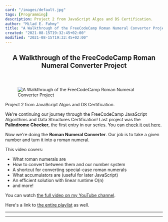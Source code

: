 ```yaml
---
card: "/images/default.jpg"
tags: [Programming]
description: Project 2 from JavaScript Algos and DS Certification.
author: "Milad E. Fahmy"
title: "A Walkthrough of the FreeCodeCamp Roman Numeral Converter Project"
created: "2021-08-15T19:32:45+02:00"
modified: "2021-08-15T19:32:45+02:00"
---
```

<div class="site-wrapper">
<main id="site-main" class="site-main outer">
<div class="inner">
<article class="post-full post tag-programming tag-algorithms tag-data-structures tag-javascript tag-freecodecamp tag-youtube ">
<header class="post-full-header">
<h1 class="post-full-title">A Walkthrough of the FreeCodeCamp Roman Numeral Converter Project</h1>
</header>
<figure class="post-full-image">
<picture>
<source media="(max-width: 700px)" sizes="1px" srcset="data:image/gif;base64,R0lGODlhAQABAIAAAAAAAP///yH5BAEAAAAALAAAAAABAAEAAAIBRAA7 1w">
<source media="(min-width: 701px)" sizes="(max-width: 800px) 400px,
(max-width: 1170px) 700px,
1400px" srcset="/news/content/images/size/w300/2019/09/roman-numeral-thumbnail-1.png 300w,
/news/content/images/size/w600/2019/09/roman-numeral-thumbnail-1.png 600w,
/news/content/images/size/w1000/2019/09/roman-numeral-thumbnail-1.png 1000w,
/news/content/images/size/w2000/2019/09/roman-numeral-thumbnail-1.png 2000w">
<img onerror="this.style.display='none'" src="/news/content/images/size/w2000/2019/09/roman-numeral-thumbnail-1.png" alt="A Walkthrough of the FreeCodeCamp Roman Numeral Converter Project">
</picture>
</figure>
<section class="post-full-content">
<div class="post-content">
<p>Project 2 from JavaScript Algos and DS Certification.</p>
<p>We're continuing our journey through the FreeCodeCamp JavaScript Algorithms and Data Structures Certification! Last project was the <strong>Palindrome Checker</strong>, the first entry in our series. You can <a href="https://youtu.be/XV5OCibNpLI">check it out here</a>.</p>
<p>Now we're doing the <strong>Roman Numeral Converter</strong>. Our job is to take a given number and turn it into a roman numeral.</p>
<p>This video covers:</p>
<ul>
<li>What roman numerals are</li>
<li>How to convert between them and our number system</li>
<li>A shortcut for converting special-case roman numerals</li>
<li>What accumulators are (useful for later JavaScript)</li>
<li>An efficient solution with linear runtime O(n)</li>
<li>and more!</li>
</ul>
<p>You can watch <a href="https://www.youtube.com/watch?v=g_ISxHcg-RM">the full video on my YouTube channel</a>.</p>
<p>Here's a link to <a href="https://www.youtube.com/watch?v=XV5OCibNpLI&amp;list=PLehRZjGCVhQLTWPN8mTo3rlRDQff9fCmT">the entire playlist</a> as well.</p>
<p></p>
<p></p>
</div>
<hr>
<hr>
</section>
</article>
</div>
</main>
</div>
<!-- Google Tag Manager (noscript) -->
<!-- End Google Tag Manager (noscript) -->
